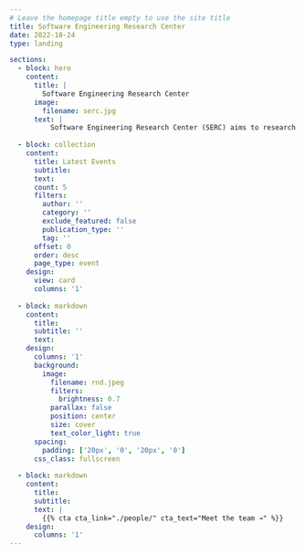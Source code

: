 ```yaml
---
# Leave the homepage title empty to use the site title
title: Software Engineering Research Center
date: 2022-10-24
type: landing

sections:
  - block: hero
    content:
      title: |
        Software Engineering Research Center
      image:
        filename: serc.jpg
      text: |
          Software Engineering Research Center (SERC) aims to research and develop state of art techniques, methods and tools in various areas of software engineering and programming languages. SERC has faculty with vast teaching and research experience in and outside India.
  
  - block: collection
    content:
      title: Latest Events
      subtitle:
      text:
      count: 5
      filters:
        author: ''
        category: ''
        exclude_featured: false
        publication_type: ''
        tag: ''
      offset: 0
      order: desc
      page_type: event
    design:
      view: card
      columns: '1'
  
  - block: markdown
    content:
      title:
      subtitle: ''
      text:
    design:
      columns: '1'
      background:
        image: 
          filename: rnd.jpeg
          filters:
            brightness: 0.7
          parallax: false
          position: center
          size: cover
          text_color_light: true
      spacing:
        padding: ['20px', '0', '20px', '0']
      css_class: fullscreen
  
  - block: markdown
    content:
      title:
      subtitle:
      text: |
        {{% cta cta_link="./people/" cta_text="Meet the team →" %}}
    design:
      columns: '1'
---
```

